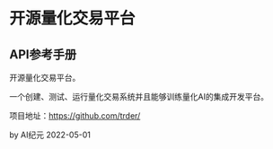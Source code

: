 # 开源量化交易平台
## API参考手册

开源量化交易平台。

一个创建、测试、运行量化交易系统并且能够训练量化AI的集成开发平台。

项目地址：https://github.com/trder/

by AI纪元
2022-05-01
